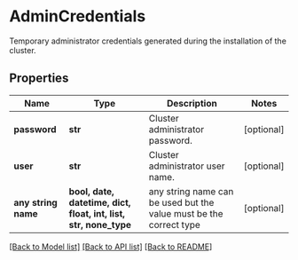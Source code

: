 # AdminCredentials

Temporary administrator credentials generated during the installation of the cluster.

## Properties
Name | Type | Description | Notes
------------ | ------------- | ------------- | -------------
**password** | **str** | Cluster administrator password. | [optional] 
**user** | **str** | Cluster administrator user name. | [optional] 
**any string name** | **bool, date, datetime, dict, float, int, list, str, none_type** | any string name can be used but the value must be the correct type | [optional]

[[Back to Model list]](../README.md#documentation-for-models) [[Back to API list]](../README.md#documentation-for-api-endpoints) [[Back to README]](../README.md)


